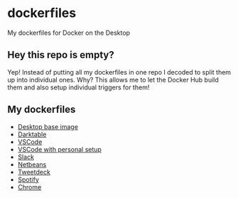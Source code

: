 # dockerfiles
My dockerfiles for Docker on the Desktop

## Hey this repo is empty?
Yep! Instead of putting all my dockerfiles in one repo I decoded to split them up into individual ones. Why? This allows me to let the Docker Hub build them and also setup individual triggers for them!

## My dockerfiles

* [Desktop base image](https://github.com/meyskens/docker-desktop-base)
* [Darktable](https://github.com/meyskens/docker-darktable)
* [VSCode](https://github.com/meyskens/docker-vscode)
* [VSCode with personal setup](https://github.com/meyskens/docker-vscode-maartje)
* [Slack](https://github.com/meyskens/docker-slack)
* [Netbeans](https://github.com/meyskens/docker-netbeans)
* [Tweetdeck](https://github.com/meyskens/docker-tweetdeck)
* [Spotify](https://github.com/meyskens/docker-spotify-pulseaudio)
* [Chrome](https://github.com/meyskens/docker-chrome-pulseaudio)
